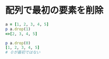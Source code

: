 # 配列で最初の要素を削除
```ruby
a = [1, 2, 3, 4, 5]
p a.drop(1)
=>[2, 3, 4, 5]

p a.drop(0)
[1, 2, 3, 4, 5]
# ０が最初ではない
```
